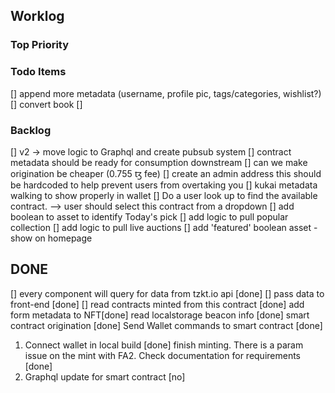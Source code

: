 ## Worklog

### Top Priority

### Todo Items

[] append more metadata (username, profile pic, tags/categories, wishlist?)
[] convert book
[]

### Backlog

[] v2 -> move logic to Graphql and create pubsub system
[] contract metadata should be ready for consumption downstream
[] can we make origination be cheaper (0.755 ꜩ fee)
[] create an admin address this should be hardcoded to help prevent users from overtaking you
[] kukai metadata walking to show properly in wallet
[] Do a user look up to find the available contract. --> user should select this contract from a dropdown
[] add boolean to asset to identify Today's pick
[] add logic to pull popular collection
[] add logic to pull live auctions
[] add 'featured' boolean asset - show on homepage

## DONE

[] every component will query for data from tzkt.io api [done]
[] pass data to front-end [done]
[] read contracts minted from this contract [done]
add form metadata to NFT[done]
read localstorage beacon info [done]
smart contract origination [done]
Send Wallet commands to smart contract [done]

1. Connect wallet in local build [done]
   finish minting. There is a param issue on the mint with FA2. Check documentation for requirements [done]
2. Graphql update for smart contract [no]
